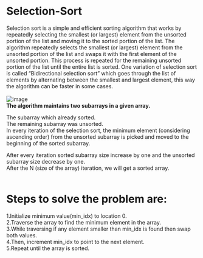 # Selection-Sort<br>
Selection sort is a simple and efficient sorting algorithm that works by repeatedly selecting the smallest (or largest) element from the unsorted portion of the list and moving it to the sorted portion of the list. The algorithm repeatedly selects the smallest (or largest) element from the unsorted portion of the list and swaps it with the first element of the unsorted portion. This process is repeated for the remaining unsorted portion of the list until the entire list is sorted. One variation of selection sort is called “Bidirectional selection sort” which goes through the list of elements by alternating between the smallest and largest element, this way the algorithm can be faster in some cases.<br>
<br>
![image](https://user-images.githubusercontent.com/125802204/234185331-b287fd84-43aa-483c-847a-c764f8257f83.png)
<br>
<b>The algorithm maintains two subarrays in a given array.</b>

The subarray which already sorted.<br> 
The remaining subarray was unsorted.<br>
In every iteration of the selection sort, the minimum element (considering ascending order) from the unsorted subarray is picked and moved to the beginning of the sorted subarray. <br>

After every iteration sorted subarray size increase by one and the unsorted subarray size decrease by one.<br>
After the N (size of the array) iteration, we will get a sorted array.<br>
<br>
# Steps to solve the problem are:<br>

1.Initialize minimum value(min_idx) to location 0.<br>
2.Traverse the array to find the minimum element in the array.<br>
3.While traversing if any element smaller than min_idx is found then swap both values.<br>
4.Then, increment min_idx to point to the next element.<br>
5.Repeat until the array is sorted.<br>
<br>
